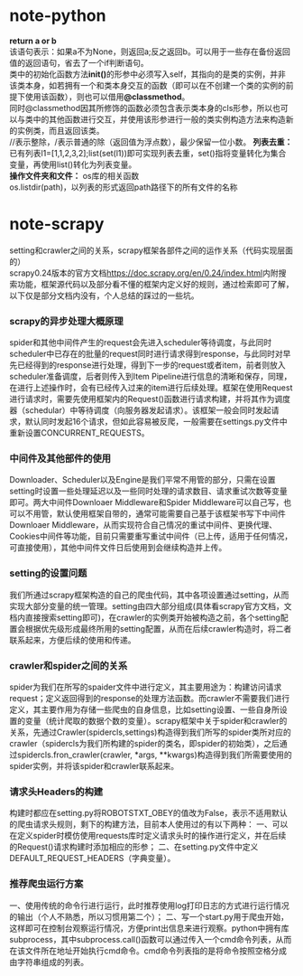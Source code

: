 # note-python
<strong>return a or b</strong>
<br>
该语句表示：如果a不为None，则返回a;反之返回b。可以用于一些存在备份返回值的返回语句，省去了一个if判断语句。
<br>
类中的初始化函数方法<strong>__init__()</strong>的形参中必须写入self，其指向的是类的实例，并非该类本身，如若拥有一个和类本身交互的函数（即可以在不创建一个类的实例的前提下使用该函数），则也可以借用<strong>@classmethod</strong>。<br>
同时@classmethod因其所修饰的函数必须包含表示类本身的cls形参，所以也可以与类中的其他函数进行交互，并使用该形参进行一般的类实例构造方法来构造新的实例类，而且返回该类。<br>
//表示整除，/表示普通的除（返回值为浮点数），最少保留一位小数。
<strong>列表去重：</strong>已有列表l1=[1,1,2,3,2];list(set(l1))即可实现列表去重，set()指将变量转化为集合变量，再使用list()转化为列表变量。<br>
<strong>操作文件夹和文件：</strong>  os库的相关函数<br>
os.listdir(path)，以列表的形式返回path路径下的所有文件的名称<br>
# note-scrapy
setting和crawler之间的关系，scrapy框架各部件之间的运作关系（代码实现层面的）<br>
scrapy0.24版本的官方文档<span>https://doc.scrapy.org/en/0.24/index.html</span>内附搜索功能，框架源代码以及部分看不懂的框架内定义好的规则，通过检索即可了解，以下仅是部分文档内没有，个人总结的踩过的一些坑。<br>

<h3>scrapy的异步处理大概原理</h3>
spider和其他中间件产生的request会先进入scheduler等待调度，与此同时scheduler中已存在的批量的request同时进行请求得到response，与此同时对早先已经得到的response进行处理，得到下一步的request或者item，前者则放入scheduler准备调度，后者则传入到Item Pipeline进行信息的清晰和保存，同理，在进行上述操作时，会有已经传入过来的item进行后续处理。框架在使用Request进行请求时，需要先使用框架内的Request()函数进行请求构建，并将其作为调度器（schedular）中等待调度（向服务器发起请求）。该框架一般会同时发起请求，默认同时发起16个请求，但如此容易被反爬，一般需要在settings.py文件中重新设置CONCURRENT_REQUESTS。<br>
<h3>中间件及其他部件的使用</h3>
Downloader、Scheduler以及Engine是我们平常不用管的部分，只需在设置setting时设置一些处理延迟以及一些同时处理的请求数目、请求重试次数等变量即可。两大中间件Downloaer Middleware和Spider Middleware可以自己写，也可以不用管，默认使用框架自带的，通常可能需要自己基于该框架书写下中间件Downloaer Middleware，从而实现符合自己情况的重试中间件、更换代理、Cookies中间件等功能，目前只需要重写重试中间件（已上传，适用于任何情况，可直接使用），其他中间件文件日后使用到会继续构造并上传。

<h3>setting的设置问题</h3>
我们所通过scrapy框架构造的自己的爬虫代码，其中各项设置通过setting，从而实现大部分变量的统一管理。setting由四大部分组成(具体看scrapy官方文档，文档内直接搜索setting即可)，在crawler的实例类开始被构造之前，各个setting配置会根据优先级形成最终所用的setting配置，从而在后续crawler构造时，将二者联系起来，方便后续的使用和传递。<br>

<h3>crawler和spider之间的关系</h3>
spider为我们在所写的spaider文件中进行定义，其主要用途为：构建访问请求request；定义返回得到的response的处理方法函数。而crawler不需要我们进行定义，其主要作用为存储一些爬虫的自身信息，比如setting设置、一些自身所设置的变量（统计爬取的数据个数的变量）。scrapy框架中关于spider和crawler的关系，先通过Crawler(spidercls,settings)构造得到我们所写的spider类所对应的crawler（spidercls为我们所构建的spider的类名，即spider的初始类），之后通过spidercls.fron_crawler(crawler, *args, **kwargs)构造得到我们所需要使用的spider实例，并将该spider和crawler联系起来。<br>


<h3>请求头Headers的构建</h3>
构建时都应在setting.py将ROBOTSTXT_OBEY的值改为False，表示不适用默认的爬虫请求头规则，剩下的构建方法，目前本人使用过的有以下两种：
一、可以在定义spider时模仿使用requests库时定义请求头时的操作进行定义，并在后续的Request()请求构建时添加相应的形参；
二、在setting.py文件中定义DEFAULT_REQUEST_HEADERS（字典变量）。<br>

<h3>推荐爬虫运行方案</h3>
一、使用传统的命令行进行运行，此时推荐使用log打印日志的方式进行运行情况的输出（个人不熟悉，所以习惯用第二个）；
二、写一个start.py用于爬虫开始，这样即可在控制台观察运行情况，方便print出信息来进行观察。python中拥有库subprocess，其中subprocess.call()函数可以通过传入一个cmd命令列表，从而在该文件所在地址开始执行cmd命令。cmd命令列表指的是将命令按照空格分成由字符串组成的列表。




